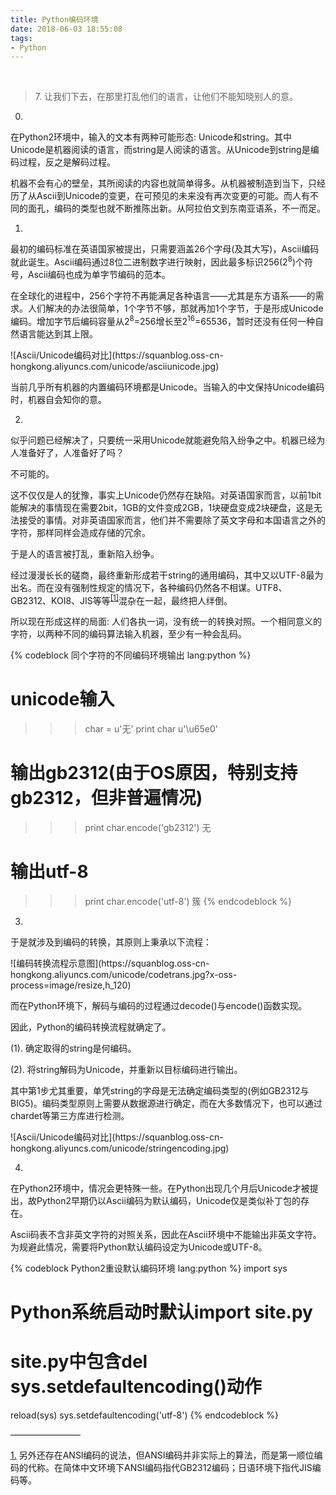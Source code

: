 ```yaml
---
title: Python编码环境
date: 2018-06-03 18:55:08
tags:
- Python
---
```

<br>

<blockquote cite="创世记11:4–9" class="quote">
	7. 让我们下去，在那里打乱他们的语言，让他们不能知晓别人的意。
</blockquote>

0.

在Python2环境中，输入的文本有两种可能形态: Unicode和string。其中Unicode是机器阅读的语言，而string是人阅读的语言。从Unicode到string是编码过程，反之是解码过程。

机器不会有心的壁垒，其所阅读的内容也就简单得多。从机器被制造到当下，只经历了从Ascii到Unicode的变更，在可预见的未来没有再次变更的可能。而人有不同的面孔，编码的类型也就不断推陈出新。从阿拉伯文到东南亚语系，不一而足。

1.

最初的编码标准在英语国家被提出，只需要涵盖26个字母(及其大写)，Ascii编码就此诞生。Ascii编码通过8位二进制数字进行映射，因此最多标识256(2<sup>8</sup>)个符号，Ascii编码也成为单字节编码的范本。

在全球化的进程中，256个字符不再能满足各种语言——尤其是东方语系——的需求。人们解决的办法很简单，1个字节不够，那就再加1个字节，于是形成Unicode编码。增加字节后编码容量从2<sup>8</sup>=256增长至2<sup>16</sup>=65536，暂时还没有任何一种自然语言能达到其上限。

<div class="blogPic">
	![Ascii/Unicode编码对比](https://squanblog.oss-cn-hongkong.aliyuncs.com/unicode/asciiunicode.jpg)
</div>

当前几乎所有机器的内置编码环境都是Unicode。当输入的中文保持Unicode编码时，机器自会知你的意。

2.

似乎问题已经解决了，只要统一采用Unicode就能避免陷入纷争之中。机器已经为人准备好了，人准备好了吗？

不可能的。

这不仅仅是人的犹豫，事实上Unicode仍然存在缺陷。对英语国家而言，以前1bit能解决的事情现在需要2bit，1GB的文件变成2GB，1块硬盘变成2块硬盘，这是无法接受的事情。对非英语国家而言，他们并不需要除了英文字母和本国语言之外的字符，那样同样会造成存储的冗余。

于是人的语言被打乱，重新陷入纷争。

经过漫漫长长的磋商，最终重新形成若干string的通用编码，其中又以UTF-8最为出名。而在没有强制性规定的情况下，各种编码仍然各不相谋。UTF8、GB2312、KOI8、JIS等等<sup><a href="#ansiexp" name="ansi">[1]</a></sup>混杂在一起，最终把人绊倒。

所以现在形成这样的局面: 人们各执一词，没有统一的转换对照。一个相同意义的字符，以两种不同的编码算法输入机器，至少有一种会乱码。

{% codeblock 同个字符的不同编码环境输出 lang:python %}
# unicode输入
>>> char = u'无'
>>> print char
u'\u65e0'

# 输出gb2312(由于OS原因，特别支持gb2312，但非普遍情况)
>>> print char.encode('gb2312')
无

# 输出utf-8
>>> print char.encode('utf-8')
簇
{% endcodeblock %}

3.

于是就涉及到编码的转换，其原则上秉承以下流程：

<div class="blogPic">
	![编码转换流程示意图](https://squanblog.oss-cn-hongkong.aliyuncs.com/unicode/codetrans.jpg?x-oss-process=image/resize,h_120)
</div>

而在Python环境下，解码与编码的过程通过decode()与encode()函数实现。

因此，Python的编码转换流程就确定了。

(1). 确定取得的string是何编码。

(2). 将string解码为Unicode，并重新以目标编码进行输出。

其中第1步尤其重要，单凭string的字母是无法确定编码类型的(例如GB2312与BIG5)。编码类型原则上需要从数据源进行确定，而在大多数情况下，也可以通过chardet等第三方库进行检测。

<div class="blogPic">
	![Ascii/Unicode编码对比](https://squanblog.oss-cn-hongkong.aliyuncs.com/unicode/stringencoding.jpg)
</div>

4.

在Python2环境中，情况会更特殊一些。在Python出现几个月后Unicode才被提出，故Python2早期仍以Ascii编码为默认编码，Unicode仅是类似补丁包的存在。

Ascii码表不含非英文字符的对照关系，因此在Ascii环境中不能输出非英文字符。为规避此情况，需要将Python默认编码设定为Unicode或UTF-8。

{% codeblock Python2重设默认编码环境 lang:python %}
import sys

# Python系统启动时默认import site.py
# site.py中包含del sys.setdefaultencoding()动作
reload(sys)
sys.setdefaultencoding('utf-8')
{% endcodeblock %}

<span>————————</span>

<a href="#ansi" name="ansiexp">1.</a> 另外还存在ANSI编码的说法，但ANSI编码并非实际上的算法，而是第一顺位编码的代称。在简体中文环境下ANSI编码指代GB2312编码；日语环境下指代JIS编码等。